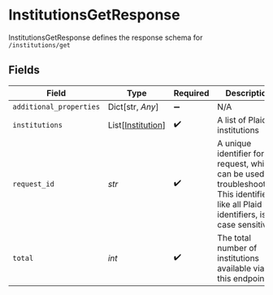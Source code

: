 # InstitutionsGetResponse

InstitutionsGetResponse defines the response schema for `/institutions/get`


## Fields

| Field                                                                                                                                       | Type                                                                                                                                        | Required                                                                                                                                    | Description                                                                                                                                 |
| ------------------------------------------------------------------------------------------------------------------------------------------- | ------------------------------------------------------------------------------------------------------------------------------------------- | ------------------------------------------------------------------------------------------------------------------------------------------- | ------------------------------------------------------------------------------------------------------------------------------------------- |
| `additional_properties`                                                                                                                     | Dict[str, *Any*]                                                                                                                            | :heavy_minus_sign:                                                                                                                          | N/A                                                                                                                                         |
| `institutions`                                                                                                                              | List[[Institution](../../models/shared/institution.md)]                                                                                     | :heavy_check_mark:                                                                                                                          | A list of Plaid institutions                                                                                                                |
| `request_id`                                                                                                                                | *str*                                                                                                                                       | :heavy_check_mark:                                                                                                                          | A unique identifier for the request, which can be used for troubleshooting. This identifier, like all Plaid identifiers, is case sensitive. |
| `total`                                                                                                                                     | *int*                                                                                                                                       | :heavy_check_mark:                                                                                                                          | The total number of institutions available via this endpoint                                                                                |